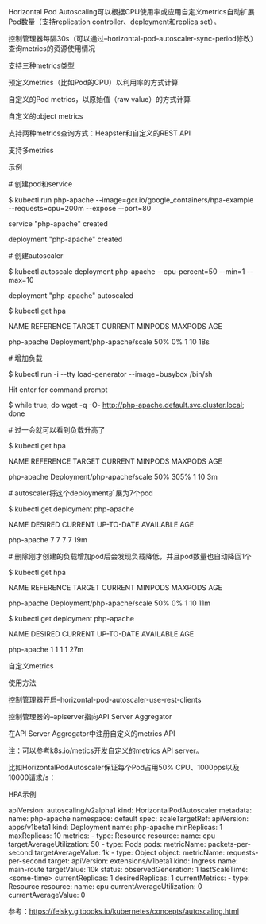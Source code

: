 Horizontal Pod Autoscaling可以根据CPU使用率或应用自定义metrics自动扩展Pod数量（支持replication controller、deployment和replica set）。



控制管理器每隔30s（可以通过–horizontal-pod-autoscaler-sync-period修改）查询metrics的资源使用情况

支持三种metrics类型

预定义metrics（比如Pod的CPU）以利用率的方式计算

自定义的Pod metrics，以原始值（raw value）的方式计算

自定义的object metrics

支持两种metrics查询方式：Heapster和自定义的REST API

支持多metrics

示例

\# 创建pod和service

$ kubectl run php-apache --image=gcr.io/google\_containers/hpa-example --requests=cpu=200m --expose --port=80

service "php-apache" created

deployment "php-apache" created



\# 创建autoscaler

$ kubectl autoscale deployment php-apache --cpu-percent=50 --min=1 --max=10

deployment "php-apache" autoscaled

$ kubectl get hpa

NAME         REFERENCE                     TARGET    CURRENT   MINPODS   MAXPODS   AGE

php-apache   Deployment/php-apache/scale   50%       0%        1         10        18s



\# 增加负载

$ kubectl run -i --tty load-generator --image=busybox /bin/sh

Hit enter for command prompt

$ while true; do wget -q -O- http://php-apache.default.svc.cluster.local; done



\# 过一会就可以看到负载升高了

$ kubectl get hpa

NAME         REFERENCE                     TARGET    CURRENT   MINPODS   MAXPODS   AGE

php-apache   Deployment/php-apache/scale   50%       305%      1         10        3m



\# autoscaler将这个deployment扩展为7个pod

$ kubectl get deployment php-apache

NAME         DESIRED   CURRENT   UP-TO-DATE   AVAILABLE   AGE

php-apache   7         7         7            7           19m



\# 删除刚才创建的负载增加pod后会发现负载降低，并且pod数量也自动降回1个

$ kubectl get hpa

NAME         REFERENCE                     TARGET    CURRENT   MINPODS   MAXPODS   AGE

php-apache   Deployment/php-apache/scale   50%       0%        1         10        11m



$ kubectl get deployment php-apache

NAME         DESIRED   CURRENT   UP-TO-DATE   AVAILABLE   AGE

php-apache   1         1         1            1           27m

自定义metrics

使用方法



控制管理器开启–horizontal-pod-autoscaler-use-rest-clients

控制管理器的–apiserver指向API Server Aggregator

在API Server Aggregator中注册自定义的metrics API

注：可以参考k8s.io/metics开发自定义的metrics API server。



比如HorizontalPodAutoscaler保证每个Pod占用50% CPU、1000pps以及10000请求/s：



HPA示例



apiVersion: autoscaling/v2alpha1 kind: HorizontalPodAutoscaler metadata: name: php-apache namespace: default spec: scaleTargetRef: apiVersion: apps/v1beta1 kind: Deployment name: php-apache minReplicas: 1 maxReplicas: 10 metrics: - type: Resource resource: name: cpu targetAverageUtilization: 50 - type: Pods pods: metricName: packets-per-second targetAverageValue: 1k - type: Object object: metricName: requests-per-second target: apiVersion: extensions/v1beta1 kind: Ingress name: main-route targetValue: 10k status: observedGeneration: 1 lastScaleTime: &lt;some-time&gt; currentReplicas: 1 desiredReplicas: 1 currentMetrics: - type: Resource resource: name: cpu currentAverageUtilization: 0 currentAverageValue: 0

参考：https://feisky.gitbooks.io/kubernetes/concepts/autoscaling.html

